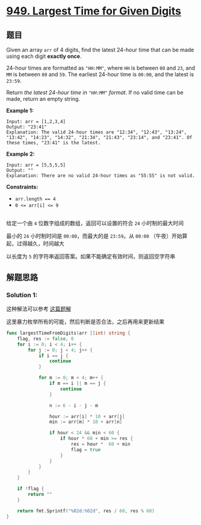 # [949. Largest Time for Given Digits](https://leetcode.com/problems/largest-time-for-given-digits/)

## 题目

Given an array `arr` of 4 digits, find the latest 24-hour time that can be made using each digit **exactly once**.

24-hour times are formatted as `"HH:MM"`, where `HH` is between `00` and `23`, and `MM` is between `00` and `59`. The earliest 24-hour time is `00:00`, and the latest is `23:59`.

Return *the latest 24-hour time in `"HH:MM"` format*. If no valid time can be made, return an empty string.

 

**Example 1:**

```
Input: arr = [1,2,3,4]
Output: "23:41"
Explanation: The valid 24-hour times are "12:34", "12:43", "13:24", "13:42", "14:23", "14:32", "21:34", "21:43", "23:14", and "23:41". Of these times, "23:41" is the latest.
```

**Example 2:**

```
Input: arr = [5,5,5,5]
Output: ""
Explanation: There are no valid 24-hour times as "55:55" is not valid.
```

 

**Constraints:**

- `arr.length == 4`
- `0 <= arr[i] <= 9`

## 

给定一个由 `4` 位数字组成的数组，返回可以设置的符合 `24` 小时制的最大时间

最小的 `24` 小时制时间是 `00:00`，而最大的是 `23:59`。从 `00:00` （午夜）开始算起，过得越久，时间越大

以长度为 `5` 的字符串返回答案。如果不能确定有效时间，则返回空字符串

## 解题思路



### Solution 1:

这种解法可以参考 [这篇题解](https://books.halfrost.com/leetcode/ChapterFour/0900~0999/0949.Largest-Time-for-Given-Digits/)

这里暴力枚举所有的可能，然后判断是否合法，之后再用来更新结果

````go
func largestTimeFromDigits(arr []int) string {
    flag, res := false, 0
    for i := 0; i < 4; i++ {
        for j := 0; j < 4; j++ {
            if i == j {
                continue
            }

            for m := 0; m < 4; m++ {
                if m == i || m == j {
                    continue
                }

                n := 6 - i - j - m

                hour := arr[i] * 10 + arr[j]
                min := arr[m] * 10 + arr[n]

                if hour < 24 && min < 60 {
                    if hour * 60 + min >= res {
                        res = hour *  60 + min
                        flag = true
                    }
                }
            }
        }
    }

    if !flag {
        return ""
    }

    return fmt.Sprintf("%02d:%02d", res / 60, res % 60)
}
````
